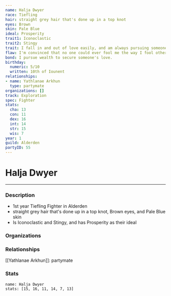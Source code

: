 ```yaml
---
name: Halja Dwyer
race: Tiefling
hair: straight grey hair that's done up in a top knot
eyes: Brown
skin: Pale Blue
ideal: Prosperity
trait1: Iconoclastic
trait2: Stingy
trait: I fall in and out of love easily, and am always pursuing someone.
flaw: I'm convinced that no one could ever fool me the way I fool others.
bond: I pursue wealth to secure someone's love.
birthday:
  numeric: 5/10
  written: 10th of Iounent
relationships:
- name: Yathlanae Arkhun
  type: partymate
organizations: []
track: Exploration
spec: Fighter
stats:
  cha: 13
  con: 11
  dex: 16
  int: 14
  str: 15
  wis: 7
year: 1
guild: Alderden
partyID: 55
---
```

# Halja Dwyer
---
### Description
- 1st year Tiefling Fighter in Alderden
- straight grey hair that's done up in a top knot, Brown eyes, and Pale Blue skin
- Is Iconoclastic and Stingy, and has Prosperity as their ideal

### Organizations
### Relationships
[[Yathlanae Arkhun]]: partymate
### Stats
```statblock
name: Halja Dwyer
stats: [15, 16, 11, 14, 7, 13]
```